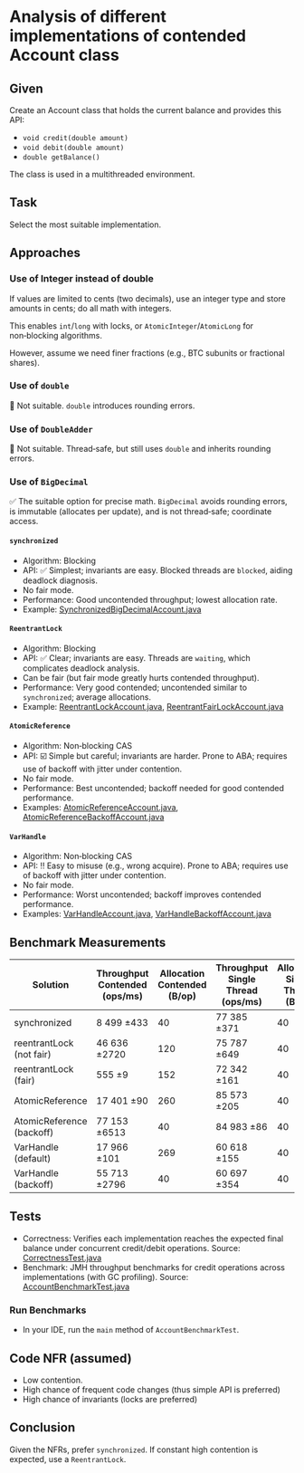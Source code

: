 # Analysis of different implementations of contended Account class

## Given

Create an Account class that holds the current balance and provides this API:

- `void credit(double amount)`
- `void debit(double amount)`
- `double getBalance()`

The class is used in a multithreaded environment.

## Task

Select the most suitable implementation.

## Approaches

### Use of Integer instead of double

If values are limited to cents (two decimals), use an integer type and store amounts in cents; do all math with
integers.

This enables `int`/`long` with locks, or `AtomicInteger`/`AtomicLong` for non‑blocking algorithms.

However, assume we need finer fractions (e.g., BTC subunits or fractional shares).

### Use of `double`

:no_entry_sign: Not suitable. `double` introduces rounding errors.

### Use of `DoubleAdder`

:no_entry_sign: Not suitable. Thread‑safe, but still uses `double` and inherits rounding errors.

### Use of `BigDecimal`

:white_check_mark: The suitable option for precise math. `BigDecimal` avoids rounding errors, is immutable (allocates
per update), and is not thread‑safe; coordinate access.

#### `synchronized`

- Algorithm: Blocking
- API: :white_check_mark: Simplest; invariants are easy. Blocked threads are `blocked`, aiding deadlock diagnosis.
- No fair mode.
- Performance: Good uncontended throughput; lowest allocation rate.
- Example: [SynchronizedBigDecimalAccount.java](src/main/java/me/pavelzol/SynchronizedBigDecimalAccount.java)

#### `ReentrantLock`

- Algorithm: Blocking
- API: :white_check_mark: Clear; invariants are easy. Threads are `waiting`, which complicates deadlock analysis.
- Can be fair (but fair mode greatly hurts contended throughput).
- Performance: Very good contended; uncontended similar to `synchronized`; average allocations.
- Example: [ReentrantLockAccount.java](src/main/java/me/pavelzol/ReentrantLockAccount.java), [ReentrantFairLockAccount.java](src/main/java/me/pavelzol/ReentrantFairLockAccount.java)

#### `AtomicReference`

- Algorithm: Non‑blocking CAS
- API: :ballot_box_with_check: Simple but careful; invariants are harder. Prone to ABA; requires use of backoff with
  jitter under contention.
- No fair mode.
- Performance: Best uncontended; backoff needed for good contended performance.
- Examples: [AtomicReferenceAccount.java](src/main/java/me/pavelzol/AtomicReferenceAccount.java), [AtomicReferenceBackoffAccount.java](src/main/java/me/pavelzol/AtomicReferenceBackoffAccount.java)

#### `VarHandle`

- Algorithm: Non‑blocking CAS
- API: :bangbang: Easy to misuse (e.g., wrong acquire). Prone to ABA; requires use of backoff with jitter under
  contention.
- No fair mode.
- Performance: Worst uncontended; backoff improves contended performance.
- Examples: [VarHandleAccount.java](src/main/java/me/pavelzol/VarHandleAccount.java), [VarHandleBackoffAccount.java](src/main/java/me/pavelzol/VarHandleBackoffAccount.java)

## Benchmark Measurements

| Solution                  | Throughput Contended (ops/ms) | Allocation Contended (B/op) | Throughput Single Thread (ops/ms) | Allocation Single Thread (B/op) |
|---------------------------|-------------------------------|-----------------------------|-----------------------------------|---------------------------------|
| synchronized              | 8 499 ±433                    | 40                          | 77 385 ±371                       | 40                              |
| reentrantLock (not fair)  | 46 636 ±2720                  | 120                         | 75 787 ±649                       | 40                              |
| reentrantLock (fair)      | 555 ±9                        | 152                         | 72 342 ±161                       | 40                              |
| AtomicReference           | 17 401 ±90                    | 260                         | 85 573 ±205                       | 40                              |
| AtomicReference (backoff) | 77 153 ±6513                  | 40                          | 84 983 ±86                        | 40                              |
| VarHandle (default)       | 17 966 ±101                   | 269                         | 60 618 ±155                       | 40                              |
| VarHandle (backoff)       | 55 713 ±2796                  | 40                          | 60 697 ±354                       | 40                              |

## Tests

- Correctness: Verifies each implementation reaches the expected final balance under concurrent credit/debit operations. Source: [CorrectnessTest.java](src/test/java/me/pavelzol/CorrectnessTest.java)
- Benchmark: JMH throughput benchmarks for credit operations across implementations (with GC profiling). Source: [AccountBenchmarkTest.java](src/test/java/me/pavelzol/bench/AccountBenchmarkTest.java)

### Run Benchmarks

- In your IDE, run the `main` method of `AccountBenchmarkTest`.

## Code NFR (assumed)

- Low contention.
- High chance of frequent code changes (thus simple API is preferred)
- High chance of invariants (locks are preferred)

## Conclusion

Given the NFRs, prefer `synchronized`. If constant high contention is expected, use a `ReentrantLock`.
